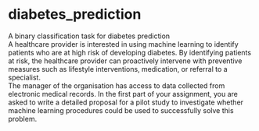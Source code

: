 # diabetes_prediction
A binary classification task for diabetes prediction   
A healthcare provider is interested in using machine learning to identify patients who are at high risk of developing diabetes. By identifying patients at risk, the healthcare provider can proactively intervene with preventive measures such as lifestyle interventions, medication, or referral to a specialist.   
The manager of the organisation has access to data collected from electronic medical records. In the first part of your assignment, you are asked to write a detailed proposal for a pilot study to investigate whether machine learning procedures could be used to successfully solve this problem.
